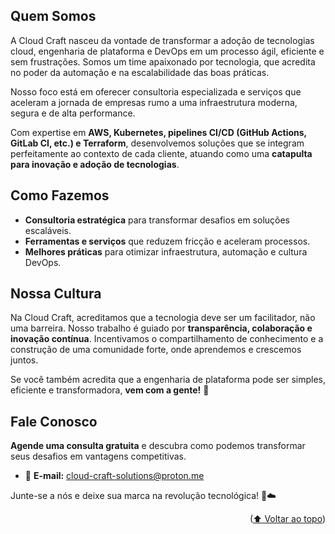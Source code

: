 <!-- BEGIN_DOCS -->

<a name="readme-top"></a>

## Quem Somos

A Cloud Craft nasceu da vontade de transformar a adoção de tecnologias cloud, engenharia de plataforma e DevOps em um processo ágil, eficiente e sem frustrações. Somos um time apaixonado por tecnologia, que acredita no poder da automação e na escalabilidade das boas práticas.

Nosso foco está em oferecer consultoria especializada e serviços que aceleram a jornada de empresas rumo a uma infraestrutura moderna, segura e de alta performance. 

Com expertise em **AWS, Kubernetes, pipelines CI/CD (GitHub Actions, GitLab CI, etc.) e Terraform**, desenvolvemos soluções que se integram perfeitamente ao contexto de cada cliente, atuando como uma **catapulta para inovação e adoção de tecnologias**.

## Como Fazemos

- **Consultoria estratégica** para transformar desafios em soluções escaláveis.
- **Ferramentas e serviços** que reduzem fricção e aceleram processos.
- **Melhores práticas** para otimizar infraestrutura, automação e cultura DevOps.

## Nossa Cultura

Na Cloud Craft, acreditamos que a tecnologia deve ser um facilitador, não uma barreira. Nosso trabalho é guiado por **transparência, colaboração e inovação contínua**. Incentivamos o compartilhamento de conhecimento e a construção de uma comunidade forte, onde aprendemos e crescemos juntos.

Se você também acredita que a engenharia de plataforma pode ser simples, eficiente e transformadora, **vem com a gente!** 🚀

## Fale Conosco

**Agende uma consulta gratuita** e descubra como podemos transformar seus desafios em vantagens competitivas.

- 📩 **E-mail:** [cloud-craft-solutions@proton.me](mailto:cloud-craft-solutions@proton.me)

Junte-se a nós e deixe sua marca na revolução tecnológica! 🚀☁️

<p align="right">(<a href="#readme-top">⬆ Voltar ao topo</a>)</p>

<!-- END_DOCS -->
